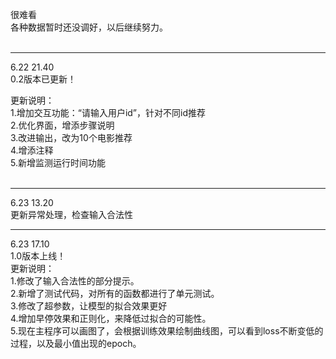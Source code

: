很难看<br>
各种数据暂时还没调好，以后继续努力。<br>
<br>
____________
6.22 21.40<br>
0.2版本已更新！<br>

更新说明：<br>
1.增加交互功能：“请输入用户id”，针对不同id推荐<br>
2.优化界面，增添步骤说明<br>
3.改进输出，改为10个电影推荐<br>
4.增添注释<br>
5.新增监测运行时间功能<br>
<br>
____________
6.23 13.20<br>
更新异常处理，检查输入合法性
<br>
____________
6.23 17.10 <br>
1.0版本上线！<br>
更新说明：<br>
1.修改了输入合法性的部分提示。<br>
2.新增了测试代码，对所有的函数都进行了单元测试。<br>
3.修改了超参数，让模型的拟合效果更好<br>
4.增加早停效果和正则化，来降低过拟合的可能性。<br>
5.现在主程序可以画图了，会根据训练效果绘制曲线图，可以看到loss不断变低的过程，以及最小值出现的epoch。<br>
